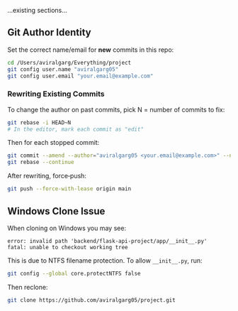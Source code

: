 ...existing sections...

## Git Author Identity

Set the correct name/email for **new** commits in this repo:

```bash
cd /Users/aviralgarg/Everything/project
git config user.name "aviralgarg05"
git config user.email "your.email@example.com"
```

### Rewriting Existing Commits

To change the author on past commits, pick N = number of commits to fix:

```bash
git rebase -i HEAD~N
# In the editor, mark each commit as "edit"
```

Then for each stopped commit:

```bash
git commit --amend --author="aviralgarg05 <your.email@example.com>" --no-edit
git rebase --continue
```

After rewriting, force‑push:

```bash
git push --force-with-lease origin main
```

## Windows Clone Issue

When cloning on Windows you may see:
```
error: invalid path 'backend/flask-api-project/app/__init__.py'
fatal: unable to checkout working tree
```
This is due to NTFS filename protection. To allow `__init__.py`, run:

```bash
git config --global core.protectNTFS false
```

Then reclone:
```bash
git clone https://github.com/aviralgarg05/project.git
```
